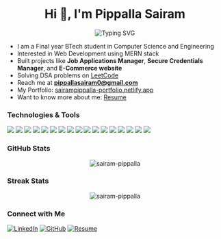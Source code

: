 <h1 align="center">Hi 👋, I'm Pippalla Sairam</h1>

<p align="center">
  <img src="https://readme-typing-svg.demolab.com?font=Fira+Code&weight=600&size=22&pause=1000&color=0E75B6&center=true&vCenter=true&width=600&lines=Aspiring+Software+Developer;MERN+Stack+Developer;ML+Enthusiast;Cloud+in+AWS" alt="Typing SVG" />
</p>

- I am a Final year BTech student in Computer Science and Engineering
- Interested in Web Development using MERN stack
- Built projects like **Job Applications Manager**, **Secure Credentials Manager**, and **E-Commerce website**
- Solving DSA problems on [LeetCode](https://leetcode.com/u/sairam_pippalla)
- Reach me at **[pippallasairam0@gmail.com](mailto:pippallasairam0@gmail.com)**
- My Portfolio: [sairampippalla-portfolio.netlify.app](https://sairampippalla-portfolio.netlify.app/)
- Want to know more about me: [Resume](https://drive.google.com/file/d/1HnALD37we3gAlA6BVFsu2vG-fsuv5tTt/view?usp=sharing)

### Technologies & Tools
<p>
  <img src="https://img.shields.io/badge/Python-3776AB?style=for-the-badge&logo=python&logoColor=white" />
  <img src="https://img.shields.io/badge/C-00599C?style=for-the-badge&logo=c&logoColor=white" />
  <img src="https://img.shields.io/badge/Java-ED8B00?style=for-the-badge&logo=java&logoColor=white" />
  <img src="https://img.shields.io/badge/HTML5-E34F26?style=for-the-badge&logo=html5&logoColor=white" />
  <img src="https://img.shields.io/badge/CSS3-1572B6?style=for-the-badge&logo=css3&logoColor=white" />
  <img src="https://img.shields.io/badge/JavaScript-F7DF1E?style=for-the-badge&logo=javascript&logoColor=black" />
  <img src="https://img.shields.io/badge/React-61DAFB?style=for-the-badge&logo=react&logoColor=black" />
  <img src="https://img.shields.io/badge/Node.js-339933?style=for-the-badge&logo=node.js&logoColor=white" />
  <img src="https://img.shields.io/badge/Express.js-000000?style=for-the-badge&logo=express&logoColor=white" />
  <img src="https://img.shields.io/badge/MongoDB-4EA94B?style=for-the-badge&logo=mongodb&logoColor=white" />
  <img src="https://img.shields.io/badge/MySQL-4479A1?style=for-the-badge&logo=mysql&logoColor=white" />
  <img src="https://img.shields.io/badge/TailwindCSS-38B2AC?style=for-the-badge&logo=tailwind-css&logoColor=white" />
  <img src="https://img.shields.io/badge/Bootstrap-7952B3?style=for-the-badge&logo=bootstrap&logoColor=white" />
  <img src="https://img.shields.io/badge/Git-F05032?style=for-the-badge&logo=git&logoColor=white" />
  <img src="https://img.shields.io/badge/GitHub-181717?style=for-the-badge&logo=github&logoColor=white" />
  <img src="https://img.shields.io/badge/VSCode-007ACC?style=for-the-badge&logo=visual-studio-code&logoColor=white" />
  <img src="https://img.shields.io/badge/AWS-FF9900?style=for-the-badge&logo=amazonaws&logoColor=white" />
</p>

### GitHub Stats
<p align="center">
  <img src="https://github-readme-stats.vercel.app/api?username=pippalla-sairam&show_icons=true&theme=tokyonight" alt="sairam-pippalla" />
</p>

### Streak Stats
<p align="center">
  <img src="https://streak-stats.demolab.com?user=pippalla-sairam&theme=tokyonight&hide_border=true" alt="sairam-pippalla" />
</p>

### Connect with Me
[![LinkedIn](https://img.shields.io/badge/LinkedIn-0A66C2?style=for-the-badge&logo=linkedin&logoColor=white)](https://www.linkedin.com/in/sairam-pippalla-a3bb3a2b7/)
[![GitHub](https://img.shields.io/badge/GitHub-171515?style=for-the-badge&logo=github&logoColor=white)](https://github.com/pippalla-sairam)
[![Resume](https://img.shields.io/badge/Resume-FF5733?style=for-the-badge&logo=google-drive&logoColor=white)](https://drive.google.com/file/d/1HnALD37we3gAlA6BVFsu2vG-fsuv5tTt/view?usp=sharing)
